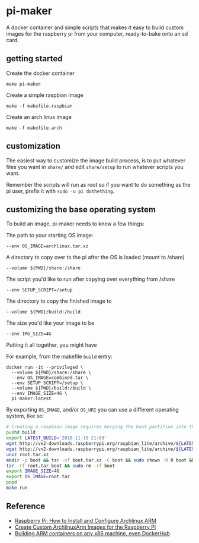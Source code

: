 
# pi-maker

A docker container and simple scripts that makes it easy to build custom images for the raspberry pi from your computer, ready-to-bake onto an sd card.

## getting started

Create the docker container

    make pi-maker

Create a simple raspbian image

    make -f makefile.raspbian

Create an arch linux image

    make -f makefile.arch

## customization


The easiest way to customize the image build process, is to put whatever files you want in `share/` and edit `share/setup` to run whatever scripts you want.

Remember the scripts will run as root so if you want to do something as the pi user, prefix it with `sudo -u pi dothething`.

## customizing the base operating system

To build an image, pi-maker needs to know a few things:

The path to your starting OS image:

    --env OS_IMAGE=archlinux.tar.xz

A directory to copy over to the pi after the OS is loaded (mount to /share)

    --volume ${PWD}/share:/share

The script you'd like to run after copying over everything from /share

    --env SETUP_SCRIPT=/setup

The directory to copy the finished image to

    --volume ${PWD}/build:/build

The size you'd like your image to be

    --env IMG_SIZE=4G

Putting it all together, you might have

For example, from the makefile `build` entry:

    docker run -it --privileged \
      --volume ${PWD}/share:/share \
      --env OS_IMAGE=combined.tar \
      --env SETUP_SCRIPT=/setup \
      --volume ${PWD}/build:/build \
      --env IMAGE_SIZE=4G \
      pi-maker:latest

By exporting `OS_IMAGE`, and/or `OS_URI` you can use a different operating system, like so:

```bash
# Creating a raspbian image requires merging the boot partition into the root tar
pushd build
export LATEST_BUILD='2018-11-15-21:03'
wget http://vx2-downloads.raspberrypi.org/raspbian_lite/archive/${LATEST_BUILD}/boot.tar.xz
wget http://vx2-downloads.raspberrypi.org/raspbian_lite/archive/${LATEST_BUILD}/root.tar.xz
unxz root.tar.xz
mkdir -p boot && tar -xf boot.tar.xz -C boot && sudo chown -R 0 boot && sudo chgrp -R 0 boot
tar -rf root.tar boot && sudo rm -rf boot
export IMAGE_SIZE=4G
export OS_IMAGE=root.tar
popd
make run
```

## Reference
- [Raspberry Pi: How to Install and Configure Archlinux ARM](http://populationinversion.com/posts/raspberrypi-install-and-configure-archlinux-arm/)
- [Create Custom ArchlinuxArm Images for the Raspberry Pi](https://disconnected.systems/blog/raspberry-pi-archlinuxarm-setup)
- [Building ARM containers on any x86 machine, even DockerHub](https://resin.io/blog/building-arm-containers-on-any-x86-machine-even-dockerhub/)
